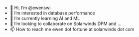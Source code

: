 - 👋 Hi, I’m @ewenswi
- 👀 I’m interested in database performance
- 🌱 I’m currently learning AI and ML
- 💞️ I’m looking to collaborate on Solarwinds DPM and ...
- 📫 How to reach me ewen dot fortune at solarwinds dot com

<!---
ewenswi/ewenswi is a ✨ special ✨ repository because its `README.md` (this file) appears on your GitHub profile.
You can click the Preview link to take a look at your changes.
--->
